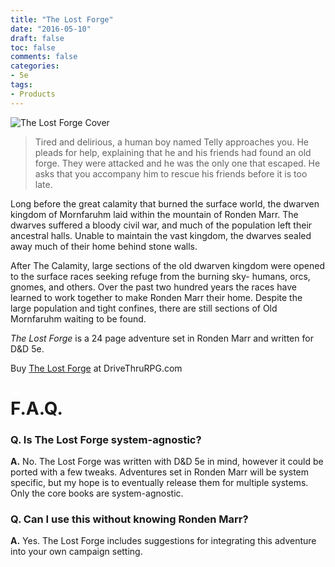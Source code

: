 ```yaml
---
title: "The Lost Forge"
date: "2016-05-10"
draft: false
toc: false
comments: false
categories:
- 5e
tags:
- Products
---
```

<span class="coverimg">![The Lost Forge Cover](/products/thelostforge.png)</style>

> Tired and delirious, a human boy named Telly approaches you. He pleads for help, explaining that he and his friends had found an old forge. They were attacked and he was the only one that escaped. He asks that you accompany him to rescue his friends before it is too late.

Long before the great calamity that burned the surface world, the dwarven kingdom of Mornfaruhm laid within the mountain of Ronden Marr. The dwarves suffered a bloody civil war, and much of the population left their ancestral halls. Unable to maintain the vast kingdom, the dwarves sealed away much of their home behind stone walls.

After The Calamity, large sections of the old dwarven kingdom were opened to the surface races seeking refuge from the burning sky- humans, orcs, gnomes, and others. Over the past two hundred years the races have learned to work together to make Ronden Marr their home. Despite the large population and tight confines, there are still sections of Old Mornfaruhm waiting to be found.

*The Lost Forge* is a 24 page adventure set in Ronden Marr and written for D&D 5e.

Buy [The Lost Forge](http://www.drivethrurpg.com/product/182227/The-Lost-Forge&src=rondenmarr.com) at DriveThruRPG.com

# F.A.Q.
### Q. Is The Lost Forge system-agnostic?
**A.** No. The Lost Forge was written with D&D 5e in mind, however it could be ported with a few tweaks. Adventures set in Ronden Marr will be system specific, but my hope is to eventually release them for multiple systems. Only the core books are system-agnostic.

### Q. Can I use this without knowing Ronden Marr?
**A.** Yes. The Lost Forge includes suggestions for integrating this adventure into your own campaign setting.

